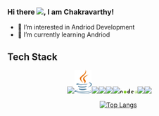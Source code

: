 ### Hi there <img src="https://raw.githubusercontent.com/MartinHeinz/MartinHeinz/master/wave.gif" width="30px">, I am Chakravarthy!
- 👀 I’m interested in Andriod Development
- 🌱 I’m currently learning Andriod
<!-- - 💞️ I’m looking to collaborate on Anything that related to Java and AD -->



<!-- ![trophy](https://github-profile-trophy.vercel.app/?username=ryo-ma) -->
## Tech Stack

<div align="center"><img width="40" 
src="https://raw.githubusercontent.com/gilbarbara/logos/master/logos/android-icon.svg"/><img width="40" src="https://raw.githubusercontent.com/gilbarbara/logos/master/logos/java.svg"/><img width="40" src="https://raw.githubusercontent.com/gilbarbara/logos/master/logos/kotlin.svg"/><img width="40"
src="https://raw.githubusercontent.com/gilbarbara/logos/master/logos/git-icon.svg"/><img width="40" 
src="https://raw.githubusercontent.com/gilbarbara/logos/master/logos/javascript.svg"/><img width="40" 
src="https://raw.githubusercontent.com/gilbarbara/logos/master/logos/react.svg"/><img width="40" 
src="https://raw.githubusercontent.com/gilbarbara/logos/master/logos/nodejs.svg"/><img width="40" 
src="https://raw.githubusercontent.com/gilbarbara/logos/master/logos/python.svg"/><img width="100" 
src="https://raw.githubusercontent.com/gilbarbara/logos/master/logos/docker.svg"/><img width="40"                                                                                       


<!---
Chakravarthy7102/Chakravarthy7102 is a ✨ special ✨ repository because its `README.md` (this file) appears on your GitHub profile.
You can click the Preview link to take a look at your changes.
--->
[![Top Langs](https://github-readme-stats.vercel.app/api/top-langs/?username=Chakravarthy7102&langs_count=6&layout=compact)](https://github.com/anuraghazra/github-readme-stats)


